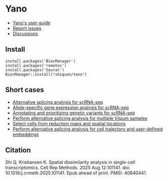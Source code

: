 # Yano

- [Yano's user guide](https://shiquan.github.io/Yano.html)
- [Report issues](https://github.com/shiquan/Yano/issues)
- [Discussions](https://github.com/shiquan/Yano/discussions)

## Install
```
install.packages('BiocManager') 
install.packages('remotes') 
install.packages('Seurat') 
BiocManager::install("shiquan/Yano")
```

## Short cases

- [Alternative splicing analysis for scRNA-seq](https://shiquan.github.io/Yano_AS.html)
- [Allele-specific gene expression analysis for scRNA-seq](https://shiquan.github.io/Yano_ASE.html)
- [Annotating and prioritizing genetic variants for scRNA-seq](https://shiquan.github.io/Yano_anno.html)
- [Perform alternative splicing analysis for multiple Visium samples](https://shiquan.github.io/Visium.htm)
- [Select cells from reduction maps and spatial locations](https://shiquan.github.io/selector.html)
- [Perform alternative splicing analysis for cell trajectory and user-defined embeddings](https://shiquan.github.io/Yano_trajectory.html)


## Citation

Shi Q, Kristiansen K. Spatial dissimilarity analysis in single-cell transcriptomics. Cell Rep Methods. 2025 Aug 12:101141. doi: 10.1016/j.crmeth.2025.101141. Epub ahead of print. PMID: 40840441.







